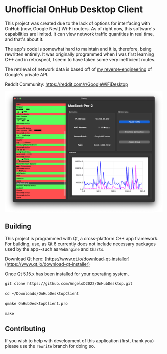 # Unofficial OnHub Desktop Client


This project was created due to the lack of options for interfacing with OnHub (now, Google Nest) Wi-Fi routers.   As of right now, this software's capabilities are limited. It can view network traffic quantities in real time, and that's about it. 

The app's code is somewhat hard to maintain and it is, therefore, being rewritten entirely. It was originally programmed when I was first learning C++ and in retrospect, I seem to have taken some very inefficient routes.

The retrieval of network data is based off of [my reverse-engineering](https://documenter.getpostman.com/view/7490211/SzzdD1pF?version=latest) of Google's private API.

 Reddit Community: [https://reddit.com/r/GoogleWiFiDesktop
](https://reddit.com/r/GoogleWiFiDesktop)

![](Screenshot.png)


## Building

This project is programmed with Qt, a cross-platform C++ app framework. For building, use, as Qt 6 currently does not include necessary packages used by the app--such as `WebEngine` and `Charts`. 

Download Qt here: [https://www.qt.io/download-qt-installer](https://www.qt.io/download-qt-installer)

Once Qt 5.15.x has been installed for your operating system,

```
git clone https://github.com/AngeloD2022/OnHubDesktop.git

cd ~/Downloads/OnHubDesktopClient

qmake OnHubDesktopClient.pro

make
```

## Contributing

If you wish to help with development of this application (first, thank you) please use the `rewrite` branch for doing so.





